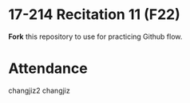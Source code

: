 # 17-214 Recitation 11 (F22)
**Fork** this repository to use for practicing Github flow.

# Attendance
changjiz2
changjiz
